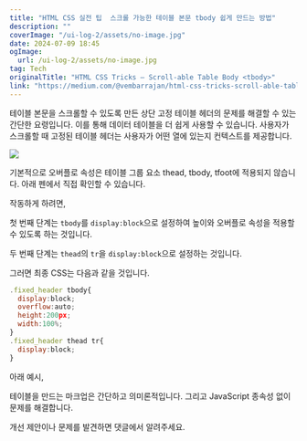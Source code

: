 ```yaml
---
title: "HTML CSS 실전 팁  스크롤 가능한 테이블 본문 tbody 쉽게 만드는 방법"
description: ""
coverImage: "/ui-log-2/assets/no-image.jpg"
date: 2024-07-09 18:45
ogImage: 
  url: /ui-log-2/assets/no-image.jpg
tag: Tech
originalTitle: "HTML CSS Tricks — Scroll-able Table Body <tbody>"
link: "https://medium.com/@vembarrajan/html-css-tricks-scroll-able-table-body-tbody-d23182ae0fbc"
---
```



테이블 본문을 스크롤할 수 있도록 만든 상단 고정 테이블 헤더의 문제를 해결할 수 있는 간단한 요령입니다. 이를 통해 데이터 테이블을 더 쉽게 사용할 수 있습니다. 사용자가 스크롤할 때 고정된 테이블 헤더는 사용자가 어떤 열에 있는지 컨텍스트를 제공합니다.

<img src="https://miro.medium.com/v2/resize:fit:1400/1*WntU4JaVwB3SwZ_UtzyJ6g.gif" />

기본적으로 오버플로 속성은 테이블 그룹 요소 thead, tbody, tfoot에 적용되지 않습니다. 아래 펜에서 직접 확인할 수 있습니다.

작동하게 하려면,

<!-- ui-log 수평형 -->
<ins class="adsbygoogle"
  style="display:block"
  data-ad-client="ca-pub-4877378276818686"
  data-ad-slot="9743150776"
  data-ad-format="auto"
  data-full-width-responsive="true"></ins>
  <script>
  (adsbygoogle = window.adsbygoogle || []).push({});
  </script>

첫 번째 단계는 `tbody`를 `display:block`으로 설정하여 높이와 오버플로 속성을 적용할 수 있도록 하는 것입니다.

두 번째 단계는 `thead`의 `tr`을 `display:block`으로 설정하는 것입니다.

그러면 최종 CSS는 다음과 같을 것입니다.

```js
.fixed_header tbody{
  display:block;
  overflow:auto;
  height:200px;
  width:100%;
}
.fixed_header thead tr{
  display:block;
}
```

<!-- ui-log 수평형 -->
<ins class="adsbygoogle"
  style="display:block"
  data-ad-client="ca-pub-4877378276818686"
  data-ad-slot="9743150776"
  data-ad-format="auto"
  data-full-width-responsive="true"></ins>
  <script>
  (adsbygoogle = window.adsbygoogle || []).push({});
  </script>

아래 예시,

테이블을 만드는 마크업은 간단하고 의미론적입니다. 그리고 JavaScript 종속성 없이 문제를 해결합니다.

개선 제안이나 문제를 발견하면 댓글에서 알려주세요.